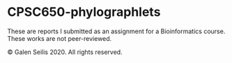 # CPSC650-phylographlets
These are reports I submitted as an assignment for a Bioinformatics course. These works are not peer-reviewed.

© Galen Seilis 2020. All rights reserved.
